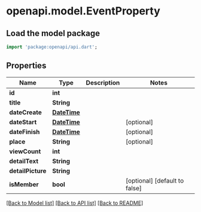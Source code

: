 # openapi.model.EventProperty

## Load the model package
```dart
import 'package:openapi/api.dart';
```

## Properties
Name | Type | Description | Notes
------------ | ------------- | ------------- | -------------
**id** | **int** |  | 
**title** | **String** |  | 
**dateCreate** | [**DateTime**](DateTime.md) |  | 
**dateStart** | [**DateTime**](DateTime.md) |  | [optional] 
**dateFinish** | [**DateTime**](DateTime.md) |  | [optional] 
**place** | **String** |  | [optional] 
**viewCount** | **int** |  | 
**detailText** | **String** |  | 
**detailPicture** | **String** |  | 
**isMember** | **bool** |  | [optional] [default to false]

[[Back to Model list]](../README.md#documentation-for-models) [[Back to API list]](../README.md#documentation-for-api-endpoints) [[Back to README]](../README.md)


